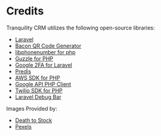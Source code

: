# Credits

Tranquility CRM utilizes the following open-source libraries:

* [Laravel](https://laravel.com/)
* [Bacon QR Code Generator](https://github.com/Bacon/BaconQrCode)
* [libphonenumber for php](https://github.com/giggsey/libphonenumber-for-php)
* [Guzzle for PHP](http://docs.guzzlephp.org/en/stable/)
* [Google 2FA for Laravel](https://github.com/antonioribeiro/google2fa)
* [Predis](https://github.com/nrk/predis)
* [AWS SDK for PHP](https://aws.amazon.com/sdk-for-php/)
* [Google API PHP Client](https://github.com/googleapis/google-api-php-client)
* [Twilio SDK for PHP](https://github.com/twilio/twilio-php)
* [Laravel Debug Bar](https://github.com/barryvdh/laravel-debugbar)

Images Provided by:

* [Death to Stock](https://deathtothestockphoto.com/)
* [Pexels](https://www.pexels.com/)